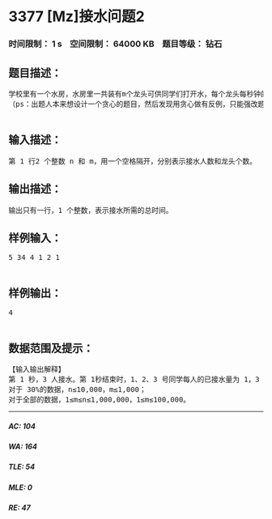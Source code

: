 # 3377 [Mz]接水问题2   
### 时间限制： 1 s&nbsp;&nbsp;&nbsp;&nbsp;空间限制： 64000 KB&nbsp;&nbsp;&nbsp;&nbsp;题目等级： 钻石  
## 题目描述：  

<pre>
学校里有一个水房，水房里一共装有m个龙头可供同学们打开水，每个龙头每秒钟的供水量相等，均为1。现在有n名同学准备接水，他们的初始接水顺序已经确定。将这些同学按接水顺序从 1到n编号，i号同学的接水量为wi。接水开始时，1到m号同学各占一个水龙头，并同时打开水龙头接水。当其中某名同学j完成其接水量要求wj后，下一名排队等候接水的同学k马上接替j同学的位置开始接水。这个换人的过程是瞬间完成的，且没有任何水的浪费。即j同学第x秒结束时完成接水，则k同学第x+1秒立刻开始接水。若当前接水人数n’不足m，则只有n’个龙头供水，其它m-n’个龙头关闭。  现在给出n名同学的接水量，按照上述接水规则，问所有同学都接完水需要多少秒。特别地，同学们在打水前排好了队，接水所用时间更长的先接。  
（ps：出题人本来想设计一个贪心的题目，然后发现用贪心做有反例，只能强改题目，在此声明道歉。不要在意样例）  

</pre>
  
  
## 输入描述：  

<pre>
第 1 行2 个整数 n 和 m，用一个空格隔开，分别表示接水人数和龙头个数。  第 2 行 n 个整数 w1、w2、„„、wn，每两个整数之间用一个空格隔开，wi表示 i 号同学的接水量。 
</pre>
  
  
## 输出描述：  

<pre>
输出只有一行，1 个整数，表示接水所需的总时间。
</pre>
  
  
## 样例输入：  

<pre>
5 34 4 1 2 1  

</pre>
  
  
## 样例输出：  

<pre>
4  

</pre>
  
  
## 数据范围及提示：  

<pre>
【输入输出解释】  
第 1 秒，3 人接水。第 1秒结束时，1、2、3 号同学每人的已接水量为 1，3 号同学接完水，4 号同学接替 3 号同学开始接水。  第 2 秒，3 人接水。第 2 秒结束时，1、2 号同学每人的已接水量为 2，4 号同学的已接水量为 1。  第 3 秒，3 人接水。第 3 秒结束时，1、2 号同学每人的已接水量为 3，4 号同学的已接水量为 2。4号同学接完水，5 号同学接替 4 号同学开始接水。  第 4 秒，3 人接水。第 4 秒结束时，1、2 号同学每人的已接水量为 4，5 号同学的已接水量为 1。1、2、5 号同学接完水，即所有人完成接水。  【数据范围】  
对于 30%的数据，n≤10,000，m≤1,000；  
对于全部的数据，1≤m≤n≤1,000,000，1≤m≤100,000。
</pre>
  
  
***  

##### AC: 104  
##### WA: 164  
##### TLE: 54  
##### MLE: 0  
##### RE: 47  
